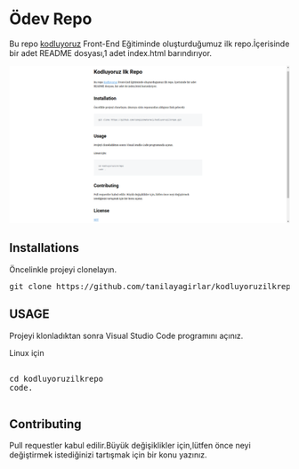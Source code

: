 # Ödev Repo
Bu repo [kodluyoruz](www.kodluyoruz.com) Front-End Eğitiminde oluşturduğumuz ilk repo.İçerisinde bir adet README dosyası,1 adet index.html barındırıyor.

![](https://raw.githubusercontent.com/Kodluyoruz/taskforce/main/git/odev1/figures/markdown.png)

## Installations
Öncelinkle projeyi clonelayın.
<pre>git clone https://github.com/tanilayagirlar/kodluyoruzilkrepo
</PRE>
## USAGE
Projeyi klonladıktan sonra Visual Studio Code programını açınız.

Linux için

<pre> 
cd kodluyoruzilkrepo
code.
 </pre>

## Contributing 
Pull requestler kabul edilir.Büyük değişiklikler için,lütfen önce neyi değiştirmek istediğinizi tartışmak için bir konu yazınız.